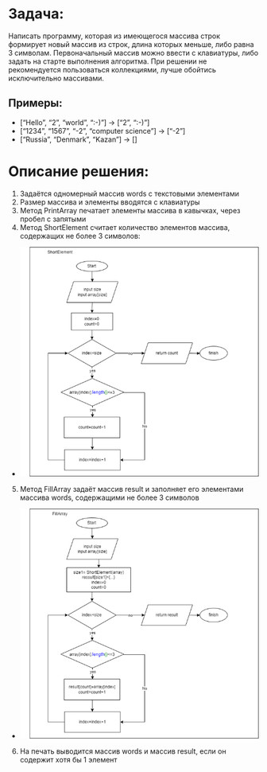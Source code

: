 # Задача: 
Написать программу, которая из имеющегося массива строк формирует новый массив из строк, длина которых меньше, либо равна 3 символам. Первоначальный массив можно ввести с клавиатуры, либо задать на старте выполнения алгоритма. При решении не рекомендуется пользоваться коллекциями, лучше обойтись исключительно массивами.

## Примеры:
* [“Hello”, “2”, “world”, “:-)”] → [“2”, “:-)”]
* [“1234”, “1567”, “-2”, “computer science”] → [“-2”]
* [“Russia”, “Denmark”, “Kazan”] → []

# Описание решения:
1. Задаётся одномерный массив words с текстовыми элементами
2. Размер массива и элементы вводятся с клавиатуры
3. Метод PrintArray печатает элементы массива в кавычках, через пробел с запятыми
4. Метод ShortElement считает количество элементов массива, содержащих не более 3 символов:
* ![Блок схема 1](A1.png)
5. Метод FillArray задаёт массив result и заполняет его элементами массива words, содержащими не более 3 символов
* ![Блок схема 2](A2.png)
6. На печать выводится массив words и массив result, если он содержит хотя бы 1 элемент
